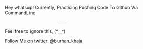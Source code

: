 Hey whatsup!
Currently, Practicing Pushing Code To Github Via CommandLine
                           
                           
                           
                           ____
Feel free to ignore this, (^__^)

Follow Me on twitter:
@burhan_khaja
                    
